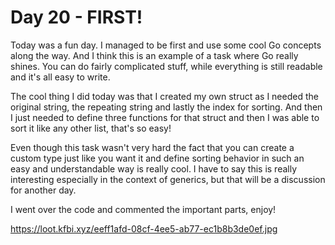 # Day 20 - FIRST!

Today was a fun day. I managed to be first and use some cool Go concepts along the way. And I think this is an example of a task where Go really shines. You can do fairly complicated stuff, while everything is still readable and it's all easy to write.

The cool thing I did today was that I created my own struct as I needed the original string, the repeating string and lastly the index for sorting. And then I just needed to define three functions for that struct and then I was able to sort it like any other list, that's so easy!

Even though this task wasn't very hard the fact that you can create a custom type just like you want it and define sorting behavior in such an easy and understandable way is really cool. I have to say this is really interesting especially in the context of generics, but that will be a discussion for another day.

I went over the code and commented the important parts, enjoy!

https://loot.kfbi.xyz/eeff1afd-08cf-4ee5-ab77-ec1b8b3de0ef.jpg
